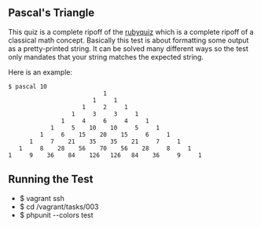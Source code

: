 Pascal's Triangle
-----------------

This quiz is a complete ripoff of the [rubyquiz](http://rubyquiz.com/quiz84.html) which is a complete ripoff of a classical math concept.  Basically this test is about formatting some output as a pretty-printed string.  It can be solved many different ways so the test only mandates that your string matches the expected string.

Here is an example:
```
$ pascal 10
                           1                            
                        1     1                         
                     1     2     1                      
                  1     3     3     1                   
               1     4     6     4     1                
            1     5    10    10     5     1             
         1     6    15    20    15     6     1          
      1     7    21    35    35    21     7     1       
   1     8    28    56    70    56    28     8     1    
1     9    36    84    126   126   84    36     9     1
```

Running the Test
----------------

* $ vagrant ssh
* $ cd /vagrant/tasks/003
* $ phpunit --colors test
